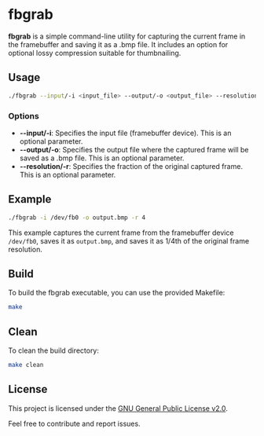 # fbgrab

**fbgrab** is a simple command-line utility for capturing the current frame in the framebuffer and saving it as a .bmp file. It includes an option for optional lossy compression suitable for thumbnailing.

## Usage

```bash
./fbgrab --input/-i <input_file> --output/-o <output_file> --resolution/-r <resolution>
```

### Options

- **--input/-i**: Specifies the input file (framebuffer device). This is an optional parameter.
- **--output/-o**: Specifies the output file where the captured frame will be saved as a .bmp file. This is an optional parameter.
- **--resolution/-r**: Specifies the fraction of the original captured frame. This is an optional parameter.

## Example

```bash
./fbgrab -i /dev/fb0 -o output.bmp -r 4
```

This example captures the current frame from the framebuffer device `/dev/fb0`, saves it as `output.bmp`, and saves it as 1/4th of the original frame resolution.

## Build

To build the fbgrab executable, you can use the provided Makefile:

```bash
make
```

## Clean

To clean the build directory:

```bash
make clean
```

## License

This project is licensed under the [GNU General Public License v2.0](LICENSE).

Feel free to contribute and report issues.
